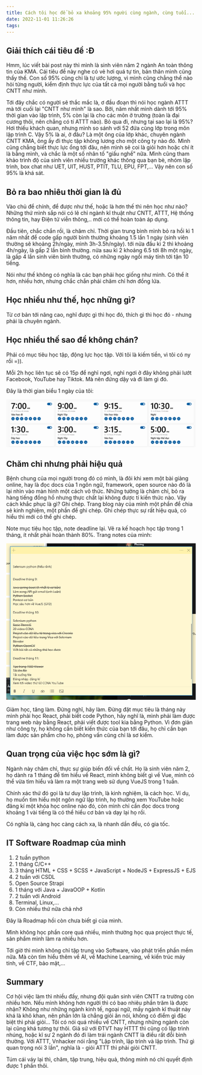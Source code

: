 ```yaml
---
title: Cách tôi học để bỏ xa khoảng 95% người cùng ngành, cùng tuổi...
date: 2022-11-01 11:26:26
tags:
---
```


## Giải thích cái tiêu đề :Đ

Hmm, lúc viết bài post này thì mình là sinh viên năm 2 ngành An toàn thông tin của KMA. Cái tiêu đề này nghe có vẻ hơi quá tự tin, bản thân mình cũng thấy thế. Con số 95% cũng chỉ là tự ước lượng, vì mình cũng chẳng thể nào hỏi từng người, kiểm định thực lực của tất cả mọi người bằng tuổi và học CNTT như mình.

Tới đây chắc có người sẽ thắc mắc là, ơ đầu đoạn thì nói học ngành ATTT mà tới cuối lại "CNTT như mình" là sao. Bởi, năm nhất mình dành tới 95% thời gian vào lập trình, 5% còn lại là cho các môn ở trường (toàn là đại cương thôi, nên chẳng có tí ATTT nào). Bỏ qua đi, nhưng tại sao lại là 95%? Hơi thiếu khách quan, nhưng mình so sánh với 52 đứa cùng lớp trong môn lập trình C. Vậy 5% là ai, ở đâu? Là một ông của lớp khác, chuyên ngành CNTT KMA, ông ấy đi thực tập không lương cho một công ty nào đó. Mình cũng chẳng biết thực lực ổng tới đâu, nên mình sẽ coi là giỏi hơn hoặc chí ít là bằng mình, và chắc là một số nhân tố "giấu nghề" nữa. Mình cũng tham khảo trình độ của sinh viên nhiều trường khác thông qua bạn bè, nhóm lập trình, box chat như UET, UIT, HUST, PTIT, TLU, EPU, FPT,... Vậy nên con số 95% là khá sát.

## Bỏ ra bao nhiêu thời gian là đủ

Vào chủ để chính, để được như thế, hoặc là hơn thế thì nên học như nào? Những thứ mình sắp nói có lẽ chỉ ngành kĩ thuật như CNTT, ATTT, Hệ thống thông tin, hay Điện tử viễn thông,.. mới có thể hoàn toàn áp dụng.

Đầu tiên, chắc chắn rồi, là chăm chỉ. Thời gian trung bình mình bỏ ra hồi kì 1 năm nhất để code gấp người bình thường khoảng 1.5 lần 1 ngày (sinh viên thường sẽ khoảng 2h/ngày, mình 3h-3.5h/ngày). tới nửa đầu kì 2 thì khoảng 4h/ngày, là gấp 2 lần bình thường. nửa sau kì 2 khoảng 6.5 tới 8h một ngày, là gấp 4 lần sinh viên bình thường, có những ngày ngồi máy tính tới tận 10 tiếng.

Nói như thế không có nghĩa là các bạn phải học giống như mình. Có thể ít hơn, nhiều hơn, nhưng chắc chắn phải chăm chỉ hơn đồng lứa.

## Học nhiều như thế, học những gì?

Từ cơ bản tới nâng cao, nghĩ được gì thì học đó, thích gì thì học đó - nhưng phải là chuyên ngành.

## Học nhiều thế sao để không chán?

Phải có mục tiêu học tập, động lực học tập. Với tôi là kiếm tiền, vì tôi có ny rồi =)).

Mỗi 2h học liên tục sẽ có 15p để nghỉ ngơi, nghỉ ngơi ở đây không phải lướt Facebook, YouTube hay Tiktok. Mà nên đứng dậy và đi làm gì đó.

Đây là thời gian biểu 1 ngày của tôi:

![](/images/cachhocPost/Screenshot_1.png)

## Chăm chỉ nhưng phải hiệu quả

Bệnh chung của mọi người trong đó có mình, là đôi khi xem một bài giảng online, hay là đọc docs của 1 ngôn ngữ, framework, open source nào đó là lại nhìn vào màn hình một cách vô thức. Những tưởng là chăm chỉ, bỏ ra hàng tiếng đồng hồ nhưng thực chất lại không được tí kiến thức nào. Vậy cách khắc phục là gì? Ghi chép. Trang blog này của mình một phần để chia sẻ kinh nghiệm, một phần để ghi chép. Ghi chép thực sự rất hiệu quả, có hiểu thì mới có thể ghi chép.

Note mục tiêu học tập, note deadline lại. Vẽ ra kế hoạch học tập trong 1 tháng, ít nhất phải hoàn thành 80%. Trang notes của mình:

![](/images/cachhocPost/Screenshot_2.png)

Giảm học, tăng làm. Đừng nghĩ, hãy làm. Đừng đặt mục tiêu là tháng này mình phải học React, phải biết code Python, hãy nghĩ là, mình phải làm được trang web này bằng React, phải viết được tool kia bằng Python. Vì đơn giản như công ty, họ không cần biết kiến thức của bạn tới đâu, họ chỉ cần bạn làm được sản phẩm cho họ, phỏng vấn cũng chỉ là sơ kiểm.

## Quan trọng của việc học sớm là gì?

Ngành này chăm chỉ, thực sự giúp biến đổi về chất. Họ là sinh viên năm 2, họ dành ra 1 tháng để tìm hiểu về React, mình không biết gì về Vue, mình có thể vừa tìm hiểu và làm ra một trang web sử dụng VueJS trong 1 tuần.

Chính xác thứ đó gọi là tư duy lập trình, là kinh nghiệm, là cách học. Ví dụ, họ muốn tìm hiểu một ngôn ngữ lập trình, họ thường xem YouTube hoặc đăng kí một khóa học online nào đó, còn mình chỉ cần đọc docs trong khoảng 1 vài tiếng là có thể hiểu cơ bản và dạy lại họ rồi.

Có nghĩa là, càng học càng cách xa, là nhanh dần đều, có gia tốc.

## IT Software Roadmap của mình

1. 2 tuần python
2. 1 tháng C/C++
3. 3 tháng HTML + CSS + SCSS + JavaScript + NodeJS + ExpressJS + EJS
4. 2 tuần với CSDL
5. Open Source Strapi
6. 1 tháng với Java + JavaOOP + Kotlin
7. 2 tuần với Android
8. Terminal, Linux,...
9. Còn nhiều thứ nữa chả nhớ

Đây là Roadmap hồi còn chưa biết gì của mình.

Mình không học phần core quá nhiều, mình thường học qua project thực tế, sản phẩm mình làm ra nhiều hơn.

Tới giờ thì mình không chỉ tập trung vào Software, vào phát triển phần mềm nữa. Mà còn tìm hiểu thêm về AI, về Machine Learning, về kiến trúc máy tính, về CTF, bảo mật,...

## Summary

Cơ hội việc làm thì nhiều đấy, nhưng đội quân sinh viên CNTT ra trường còn nhiều hơn. Nếu mình không hơn người thì có bao nhiêu phần trăm là được nhận? Không như những ngành kinh tế, ngoại ngữ, mấy ngành kĩ thuật này khá là khô khan, nên phần lớn là chẳng giỏi ăn nói, không có điểm gì đặc biệt thì phải giỏi... Tôi có nói quá nhiều về CNTT, nhưng những ngành còn lại cũng khá tương tự thôi. Giả sử với ĐTVT hay HTTT thì cũng có lập trình nhúng, hoặc kĩ sư 2 ngành đó đi làm trái ngành CNTT là điều rất đỗi bình thường. Với ATTT, Vnhacker nói rằng "Lập trình, lập trình và lập trình. Thứ gì quan trọng nói 3 lần", nghĩa là - giỏi ATTT thì phải giỏi CNTT.

Túm cái váy lại thì, chăm, tập trung, hiệu quả, thông minh nó chỉ quyết định được 1 phần thôi.

